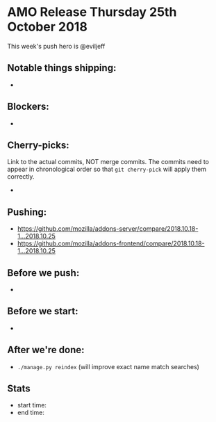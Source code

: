 # AMO Release Thursday 25th October 2018

This week's push hero is @eviljeff

## Notable things shipping:

*

## Blockers:

*

## Cherry-picks:

Link to the actual commits, NOT merge commits. The commits need to appear
in chronological order so that `git cherry-pick` will apply them correctly.

*

## Pushing:

* https://github.com/mozilla/addons-server/compare/2018.10.18-1...2018.10.25
* https://github.com/mozilla/addons-frontend/compare/2018.10.18-1...2018.10.25


## Before we push:

*

## Before we start:

*

## After we're done:

* `./manage.py reindex` (will improve exact name match searches)

## Stats

* start time:
* end time:

